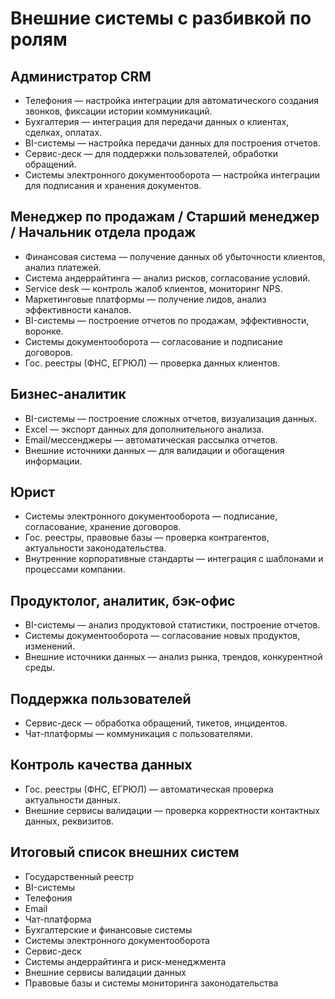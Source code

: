 # Внешние системы с разбивкой по ролям

## Администратор CRM
- Телефония — настройка интеграции для автоматического создания звонков, фиксации истории коммуникаций.
- Бухгалтерия — интеграция для передачи данных о клиентах, сделках, оплатах.
- BI-системы — настройка передачи данных для построения отчетов.
- Сервис-деск — для поддержки пользователей, обработки обращений.
- Системы электронного документооборота — настройка интеграции для подписания и хранения документов.

## Менеджер по продажам / Старший менеджер / Начальник отдела продаж
- Финансовая система — получение данных об убыточности клиентов, анализ платежей.
- Система андеррайтинга — анализ рисков, согласование условий.
- Service desk — контроль жалоб клиентов, мониторинг NPS.
- Маркетинговые платформы — получение лидов, анализ эффективности каналов.
- BI-системы — построение отчетов по продажам, эффективности, воронке.
- Системы документооборота — согласование и подписание договоров.
- Гос. реестры (ФНС, ЕГРЮЛ) — проверка данных клиентов.

## Бизнес-аналитик
- BI-системы — построение сложных отчетов, визуализация данных.
- Excel — экспорт данных для дополнительного анализа.
- Email/мессенджеры — автоматическая рассылка отчетов.
- Внешние источники данных — для валидации и обогащения информации.

## Юрист
- Системы электронного документооборота — подписание, согласование, хранение договоров.
- Гос. реестры, правовые базы — проверка контрагентов, актуальности законодательства.
- Внутренние корпоративные стандарты — интеграция с шаблонами и процессами компании.

## Продуктолог, аналитик, бэк-офис
- BI-системы — анализ продуктовой статистики, построение отчетов.
- Системы документооборота — согласование новых продуктов, изменений.
- Внешние источники данных — анализ рынка, трендов, конкурентной среды.

## Поддержка пользователей
- Сервис-деск — обработка обращений, тикетов, инцидентов.
- Чат-платформы — коммуникация с пользователями.

## Контроль качества данных
- Гос. реестры (ФНС, ЕГРЮЛ) — автоматическая проверка актуальности данных.
- Внешние сервисы валидации — проверка корректности контактных данных, реквизитов.

## Итоговый список внешних систем
- Государственный реестр
- BI-системы
- Телефония
- Email
- Чат-платформа
- Бухгалтерские и финансовые системы
- Системы электронного документооборота
- Сервис-деск
- Системы андеррайтинга и риск-менеджмента
- Внешние сервисы валидации данных
- Правовые базы и системы мониторинга законодательства
